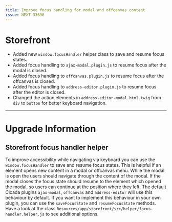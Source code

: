 ```yaml
---
title: Improve focus handling for modal and offcanvas content
issue: NEXT-33696
---
```

# Storefront
* Added new `window.focusHandler` helper class to save and resume focus states.
* Added focus handling to `ajax-modal.plugin.js` to resume focus after the modal is closed.
* Added focus handling to `offcanvas.plugin.js` to resume focus after the offcanvas is closed.
* Added focus handling to `address-editor.plugin.js` to resume focus after the editor is closed.
* Changed the action elements in `address-editor-modal.html.twig` from `div` to `button` for better keyboard navigation.
___
# Upgrade Information
## Storefront focus handler helper
To improve accessibility while navigating via keyboard you can use the `window.focusHandler` to save and resume focus states. This is helpful if an element opens new content in a modal or offcanvas menu. While the modal is open the users should navigate through the content of the modal. If the modal closes the focus state should resume to the element which opened the modal, so users can continue at the position where they left. The default Cicada plugins `ajax-modal`, `offcanvas` and `address-editor` will use this behaviour by default. If you want to implement this behaviour in your own plugin, you can use the `saveFocusState` and `resumeFocusState` methods. Have a look at the class `Resources/app/storefront/src/helper/focus-handler.helper.js` to see additional options.
